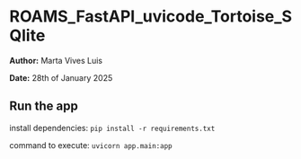 # ROAMS_FastAPI_uvicode_Tortoise_SQlite

**Author:** Marta Vives Luis

**Date:** 28th of January 2025

## Run the app

install dependencies: `pip install -r requirements.txt`

command to execute: `uvicorn app.main:app`